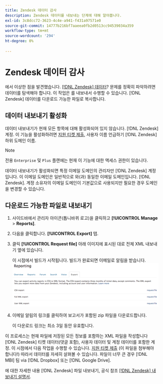 ```yaml
---
title: Zendesk 데이터 감사
description: Zendesk 데이터를 내보내는 단계에 대해 알아봅니다.
exl-id: 3c8dcc72-3623-4c4e-a941-f431a97571e0
source-git-commit: 14777b216bf7aaeea0fb2d0513cc94539034a359
workflow-type: tm+mt
source-wordcount: '294'
ht-degree: 0%

---
```


# Zendesk 데이터 감사

에서 이상한 점을 발견했습니다. [[!DNL Zendesk] 데이터](../integrations/exp-zendesk-data.md)? 문제를 정확히 파악하려면 데이터를 탐색해야 합니다. 이 작업은 를 내보내서 수행할 수 있습니다. [!DNL Zendesk] 데이터를 다운로드 가능한 파일로 복사합니다.

## 데이터 내보내기 활성화

데이터 내보내기가 현재 모든 항목에 대해 활성화되어 있지 않습니다. [!DNL Zendesk] 계정. 이 기능을 활성화하려면 [지원 티켓 제출](https://experienceleague.adobe.com/docs/commerce-knowledge-base/kb/troubleshooting/miscellaneous/mbi-service-policies.html?lang=en), 사용자 이름 언급하기 [!DNL Zendesk] 하위 도메인 이름.

>[!NOTE]
>
>전용 `Enterprise` 및 `Plus` 플랜에는 현재 이 기능에 대한 액세스 권한이 있습니다.

데이터 내보내기가 활성화되면 특정 이메일 도메인의 관리자만 [!DNL Zendesk] 계정입니다. 이 이메일 도메인은 일반적으로 와(과) 동일한 이메일 도메인입니다. [!DNL Zendesk]. 계정 소유자의 이메일 도메인이 기본값으로 사용되지만 필요한 경우 도메인을 변경할 수 있습니다.

## 다운로드 가능한 파일로 내보내기

1. 사이드바에서 관리자 아이콘(톱니바퀴 로고)을 클릭하고 **[!UICONTROL Manage** > **Reports]**.
1. 다음을 클릭합니다. **[!UICONTROL Export]** 탭.
1. 클릭 **[!UICONTROL Request file]** 아래 이미지에 표시된 대로 전체 XML 내보내기 옆에 있습니다.

   이 시점에서 빌드가 시작됩니다. 빌드가 완료되면 이메일로 알림을 받습니다.
   ![reports_export_new.png](../../../assets/reports_export_new.png)

1. 이메일 알림의 링크를 클릭하여 보고서가 포함된 zip 파일을 다운로드합니다.

   이 다운로드 링크는 최소 3일 동안 유효합니다.

이 프로세스는 현재 파일에 저장된 모든 정보를 포함하는 XML 파일을 작성합니다 [!DNL Zendesk] 티켓 데이터(댓글 포함), 사용자 데이터 및 계정 데이터를 포함한 계정. 이 시점에서 다음 작업을 수행할 수 있습니다. [지원 티켓 제출](https://experienceleague.adobe.com/docs/commerce-knowledge-base/kb/troubleshooting/miscellaneous/mbi-service-policies.html?lang=en) (이 파일을 첨부해야 합니다!) 따라서 데이터를 자세히 살펴볼 수 있습니다. 파일이 너무 큰 경우 [!DNL MBI] 팀 via [!DNL Dropbox] 또는 [!DNL Google Drive].

에 대한 자세한 내용 [!DNL Zendesk] 파일 내보내기, 공식 참조 [[!DNL Zendesk] 내보내기 설명서](https://support.zendesk.com/hc/en-us/articles/4408886165402-Exporting-data-to-a-JSON-CSV-or-XML-file).
